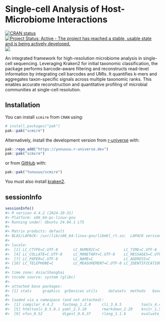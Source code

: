 Single-cell Analysis of Host-Microbiome Interactions
================

<!-- README.md is generated from README.Rmd. Please edit that file -->
<!-- badges: start -->

[![CRAN
status](https://www.r-pkg.org/badges/version/scmire)](https://CRAN.R-project.org/package=scmire)
[![Project Status: Active - The project has reached a stable, usable
state and is being actively
developed.](https://www.repostatus.org/badges/latest/active.svg)](https://www.repostatus.org/#active)
[![](https://cranlogs.r-pkg.org/badges/scmire)](https://cran.r-project.org/package=scmire)
<!-- badges: end -->

An integrated framework for high-resolution microbiome analysis in
single-cell sequencing. Leveraging Kraken2 for initial taxonomic
classification, the package performs barcode-aware filtering and
reconstructs read-level information by integrating cell barcodes and
UMIs. It quantifies k-mers and aggregates taxon-specific signals across
multiple taxonomic ranks. This enables accurate reconstruction and
quantitative profiling of microbial communities at single-cell
resolution.

## Installation

You can install `scmire` from `CRAN` using:

``` r
# install.packages("pak")
pak::pak("scmire")
```

Alternatively, install the development version from
[r-universe](https://yunuuuu.r-universe.dev/scmire) with:

``` r
pak::repo_add("https://yunuuuu.r-universe.dev")
pak::pak("scmire")
```

or from [GitHub](https://github.com/Yunuuuu/scmire) with:

``` r
pak::pak("Yunuuuu/scmire")
```

You must also install
[kraken2](https://github.com/DerrickWood/kraken2/wiki/Manual).

## sessionInfo

``` r
sessionInfo()
#> R version 4.4.2 (2024-10-31)
#> Platform: x86_64-pc-linux-gnu
#> Running under: Ubuntu 24.04.1 LTS
#> 
#> Matrix products: default
#> BLAS/LAPACK: /usr/lib/x86_64-linux-gnu/libmkl_rt.so;  LAPACK version 3.8.0
#> 
#> locale:
#>  [1] LC_CTYPE=C.UTF-8       LC_NUMERIC=C           LC_TIME=C.UTF-8       
#>  [4] LC_COLLATE=C.UTF-8     LC_MONETARY=C.UTF-8    LC_MESSAGES=C.UTF-8   
#>  [7] LC_PAPER=C.UTF-8       LC_NAME=C              LC_ADDRESS=C          
#> [10] LC_TELEPHONE=C         LC_MEASUREMENT=C.UTF-8 LC_IDENTIFICATION=C   
#> 
#> time zone: Asia/Shanghai
#> tzcode source: system (glibc)
#> 
#> attached base packages:
#> [1] stats     graphics  grDevices utils     datasets  methods   base     
#> 
#> loaded via a namespace (and not attached):
#>  [1] compiler_4.4.2    fastmap_1.2.0     cli_3.6.5         tools_4.4.2      
#>  [5] htmltools_0.5.8.1 yaml_2.3.10       rmarkdown_2.29    knitr_1.50       
#>  [9] xfun_0.52         digest_0.6.37     rlang_1.1.6       evaluate_1.0.3
```
